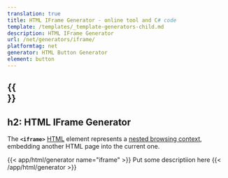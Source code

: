 ```yaml
---
translation: true
title: HTML IFrame Generator - online tool and C# code
template: /templates/_template-generators-child.md
description: HTML IFrame Generator
url: /net/generators/iframe/
platformtag: net
generator: HTML Button Generator
element: button
---
```


{{<section overview>}}
---
h2: HTML IFrame Generator
---

The **`<iframe>`** [HTML](https://html.spec.whatwg.org/multipage/iframe-embed-object.html#the-iframe-element) element represents a [nested browsing context](https://html.spec.whatwg.org/multipage/browsers.html#nested-browsing-context), embedding another HTML page into the current one.


{{< app/html/generator name="iframe" >}}
Put some descriptiion here
{{< /app/html/generator >}}